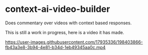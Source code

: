 # context-ai-video-builder
Does commentary over videos with context based responses.

This is still a work in progress, here is a video it has made.

https://user-images.githubusercontent.com/17935336/198403866-fb43a3e8-3b94-4e81-b34d-1eb49345aa0c.mp4

